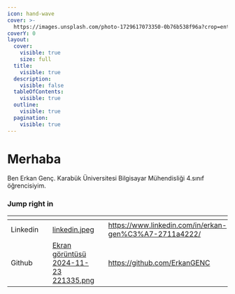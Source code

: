 ```yaml
---
icon: hand-wave
cover: >-
  https://images.unsplash.com/photo-1729617073350-0b76b538f96a?crop=entropy&cs=srgb&fm=jpg&ixid=M3wxOTcwMjR8MHwxfHJhbmRvbXx8fHx8fHx8fDE3MzIyOTcwNTR8&ixlib=rb-4.0.3&q=85
coverY: 0
layout:
  cover:
    visible: true
    size: full
  title:
    visible: true
  description:
    visible: false
  tableOfContents:
    visible: true
  outline:
    visible: true
  pagination:
    visible: true
---
```


# Merhaba

Ben Erkan Genç. Karabük Üniversitesi Bilgisayar Mühendisliği 4.sınıf öğrencisiyim.

### Jump right in

<table data-view="cards"><thead><tr><th></th><th></th><th data-hidden data-card-cover data-type="files"></th><th data-hidden></th><th data-hidden data-card-target data-type="content-ref"></th></tr></thead><tbody><tr><td>               Linkedin</td><td></td><td><a href=".gitbook/assets/linkedin.jpeg">linkedin.jpeg</a></td><td></td><td><a href="https://www.linkedin.com/in/erkan-gen%C3%A7-2711a4222/">https://www.linkedin.com/in/erkan-gen%C3%A7-2711a4222/</a></td></tr><tr><td>                 Github</td><td></td><td><a href=".gitbook/assets/Ekran görüntüsü 2024-11-23 221335.png">Ekran görüntüsü 2024-11-23 221335.png</a></td><td></td><td><a href="https://github.com/ErkanGENC">https://github.com/ErkanGENC</a></td></tr></tbody></table>

